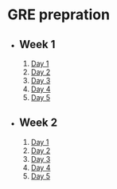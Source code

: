 # GRE prepration

- ## Week 1

   1. [Day 1](https://www.facebook.com/iCodeguru/videos/140307962352330)
   2. [Day 2](https://www.facebook.com/iCodeguru/videos/3345695122426610)
   3. [Day 3](https://www.facebook.com/iCodeguru/videos/269944762276300)
   4. [Day 4](https://www.facebook.com/iCodeguru/videos/793630872109317)
   5. [Day 5](https://www.facebook.com/iCodeguru/videos/1397844920996661)

- ## Week 2

   1. [Day 1](https://www.facebook.com/iCodeguru/videos/185540687514562)
   2. [Day 2](https://www.facebook.com/iCodeguru/videos/561973746151266)
   3. [Day 3](https://www.facebook.com/iCodeguru/videos/1695941947504537)
   4. [Day 4](https://www.facebook.com/iCodeguru/videos/659352929442010)
   5. [Day 5](https://www.facebook.com/iCodeguru/videos/814485530079173)

<!-- - ## Week 3

   1. [Day 1]()
   2. [Day 2]()
   3. [Day 3]()
   4. [Day 4]()
   5. [Day 5]() -->